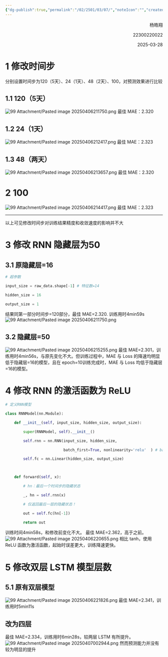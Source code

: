 ```yaml
---
{"dg-publish":true,"permalink":"/02/2501/03/07/","noteIcon":"","created":"2025-04-06T20:26","updated":"2025-07-01T13:38"}
---
```


<p align="right">杨皓翔</p>
<p align="right">22300220022</p>
<p align="right">2025-03-28</p>

# 1 修改时间步
分别设置时间步为120（5天）、24（1天）、48（2天）、100，对预测效果进行比较
## 1.1 120（5天）
![99 Attachment/Pasted image 20250406211750.png](/img/user/99%20Attachment/Pasted%20image%2020250406211750.png)
最佳 MAE：2.320
## 1.2 24（1天）
![99 Attachment/Pasted image 20250406212417.png](/img/user/99%20Attachment/Pasted%20image%2020250406212417.png)
最佳 MAE：2.323
## 1.3 48（两天）
![99 Attachment/Pasted image 20250406213657.png](/img/user/99%20Attachment/Pasted%20image%2020250406213657.png)
最佳 MAE：2.320
# 2 100
![99 Attachment/Pasted image 20250406214417.png](/img/user/99%20Attachment/Pasted%20image%2020250406214417.png)
最佳 MAE：2.323
******
以上可见修改时间步对训练结果精度和收敛速度的影响并不大
# 3 修改 RNN 隐藏层为50
## 3.1 原隐藏层=16
```python
# 超参数

input_size = raw_data.shape[-1] # 特征数=14

hidden_size = 16

output_size = 1
```
结果同第一部分时间步=120部分，最佳 MAE=2.320. 训练用时4min59s
![99 Attachment/Pasted image 20250406211750.png](/img/user/99%20Attachment/Pasted%20image%2020250406211750.png)
## 3.2 隐藏层=50
![99 Attachment/Pasted image 20250406215255.png](/img/user/99%20Attachment/Pasted%20image%2020250406215255.png)
最佳 MAE=2.301，训练用时4min56s，与原先变化不大。但训练过程中，MAE 与 Loss 的降速均明显低于隐藏层=16的模型，且在 epoch=10训练完成时，MAE 与 Loss 均低于隐藏层=16的模型。
# 4 修改 RNN 的激活函数为 ReLU
```python
# 定义RNN模型

class RNNModel(nn.Module):

    def __init__(self, input_size, hidden_size, output_size):

        super(RNNModel, self).__init__()

        self.rnn = nn.RNN(input_size, hidden_size,

                          batch_first=True, nonlinearity='relu'  ) # batch_size在第1维，即[batch, seq, feature]

        self.fc = nn.Linear(hidden_size, output_size)

  

    def forward(self, x):

        # hn：最后一个时间步的隐藏状态

        _, hn = self.rnn(x)

        # 仅返回最后一层的隐藏状态！

        out = self.fc(hn[-1])

        return out
```
训练时间4min58s，和修改前变化不大。
最佳 MAE=2.362，高于之前。
![99 Attachment/Pasted image 20250406220655.png](/img/user/99%20Attachment/Pasted%20image%2020250406220655.png)
相比 tanh，使用 ReLU 函数为激活函数，起始时误差更大，训练降速更快。
# 5 修改双层 LSTM 模型层数
## 5.1 原有双层模型
![99 Attachment/Pasted image 20250406221826.png](/img/user/99%20Attachment/Pasted%20image%2020250406221826.png)
最佳 MAE=2.341，训练用时5min11s
## 改为四层
最佳 MAE=2.334，训练用时6min28s，较两层 LSTM 有所提升。
![99 Attachment/Pasted image 20250407002944.png](/img/user/99%20Attachment/Pasted%20image%2020250407002944.png)
然而预测能力并没有较为明显的提升
